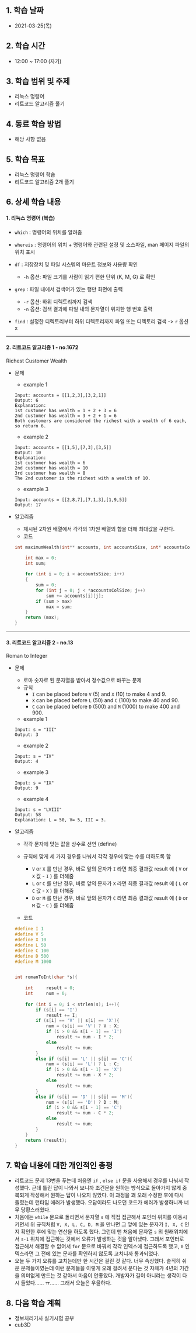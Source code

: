 

## 1. 학습 날짜

* 2021-03-25(목)



## 2. 학습 시간

* 12:00 ~ 17:00 (자가)



## 3. 학습 범위 및 주제

* 리눅스 명령어
* 리트코드 알고리즘 풀기



## 4. 동료 학습 방법

* 해당 사항 없음



## 5. 학습 목표

* 리눅스 명령어 학습
* 리트코드 알고리즘 2개 풀기



## 6. 상세 학습 내용

#### 1. 리눅스 명령어 (복습)

* `which` : 명령어의 위치를 알려줌
* `whereis` : 명령어의 위치 + 명령어와 관련된 설정 및 소스파일, man 페이지 파일의 위치 표시
* `df` : 저장장치 및 파일 시스템의 마운트 정보와 사용량 확인
  * `-h` 옵션: 파일 크기를 사람이 읽기 편한 단위 (K, M, G) 로 확인
* `grep` : 파일 내에서 검색어가 있는 행만 화면에 출력

  * `-r` 옵션: 하위 디렉토리까지 검색
  * `-n` 옵션: 검색 결과에 파일 내의 문자열이 위치한 행 번호 출력
* `find` : 설정한 디렉토리부터 하위 디렉토리까지 파일 또는 디렉토리 검색 -> `r` 옵션 x 



<hr>

#### 2. 리트코드 알고리즘 1 - no.1672

Richest Customer Wealth

* 문제

  * example 1

  ```
  Input: accounts = [[1,2,3],[3,2,1]]
  Output: 6
  Explanation:
  1st customer has wealth = 1 + 2 + 3 = 6
  2nd customer has wealth = 3 + 2 + 1 = 6
  Both customers are considered the richest with a wealth of 6 each, so return 6.
  ```

  * example 2

  ```
  Input: accounts = [[1,5],[7,3],[3,5]]
  Output: 10
  Explanation: 
  1st customer has wealth = 6
  2nd customer has wealth = 10 
  3rd customer has wealth = 8
  The 2nd customer is the richest with a wealth of 10.
  ```

  * example 3

  ```
  Input: accounts = [[2,8,7],[7,1,3],[1,9,5]]
  Output: 17
  ```

* 알고리즘

  * 제시된 2차원 배열에서 각각의 1차원 배열의 합을 더해 최대값을 구한다.
  * 코드

  ```c
  int maximumWealth(int** accounts, int accountsSize, int* accountsColSize){
  
      int max = 0;
      int sum;
      
      for (int i = 0; i < accountsSize; i++)
      {
          sum = 0;
          for (int j = 0; j < *accountsColSize; j++)
              sum += accounts[i][j];
          if (sum > max)
              max = sum;
      }
      return (max);
  }
  ```



<hr>

#### 3. 리트코드 알고리즘 2 - no.13

Roman to Integer

* 문제

  * 로마 숫자로 된 문자열을 받아서 정수값으로 바꾸는 문제
  * 규칙
    * `I` can be placed before `V` (5) and `X` (10) to make 4 and 9. 
    * `X` can be placed before `L` (50) and `C` (100) to make 40 and 90. 
    * `C` can be placed before `D` (500) and `M` (1000) to make 400 and 900.
  * example 1

  ```
  Input: s = "III"
  Output: 3
  ```

  * example 2

  ```
  Input: s = "IV"
  Output: 4
  ```

  * example 3

  ```
  Input: s = "IX"
  Output: 9
  ```

  * example 4

  ```
  Input: s = "LVIII"
  Output: 58
  Explanation: L = 50, V= 5, III = 3.
  ```

* 알고리즘

  * 각각 문자에 맞는 값을 상수로 선언 (define)
  * 규칙에 맞게 세 가지 경우를 나눠서 각각 경우에 맞는 수를 더하도록 함
    * `V` or `X` 를 만난 경우, 바로 앞의 문자가 `I` 라면 최종 결과값 result 에 ( `V` or `X` 값 - `I` ) 를 더해줌
    * `L` or `C` 를 만난 경우, 바로 앞의 문자가 `X` 라면 최종 결과값 result 에 ( `L` or `C` 값 - `X` ) 를 더해줌
    * `D` or `M` 를 만난 경우, 바로 앞의 문자가 `C` 라면 최종 결과값 result 에 ( `D` or `M` 값 - `C` ) 를 더해줌

  * 코드

  ```c
  #define I 1
  #define V 5
  #define X 10
  #define L 50
  #define C 100
  #define D 500
  #define M 1000
  
  
  int romanToInt(char *s){
      
      int     result = 0;
      int     num = 0;
      
      for (int i = 0; i < strlen(s); i++){
          if (s[i] == 'I')
              result += I;
          if (s[i] == 'V' || s[i] == 'X'){
              num = (s[i] == 'V') ? V : X;
              if (i > 0 && s[i - 1] == 'I')
                  result += num - I * 2;
              else
                  result += num;
          }
          else if (s[i] == 'L' || s[i] == 'C'){
              num = (s[i] == 'L') ? L : C;
              if (i > 0 && s[i - 1] == 'X')
                  result += num - X * 2;
              else
                  result += num;
          }
          else if (s[i] == 'D' || s[i] == 'M'){
              num = (s[i] == 'D') ? D : M;
              if (i > 0 && s[i - 1] == 'C')
                  result += num - C * 2;
              else
                  result += num;
          }
      }
      return (result);
  }
  ```

  



## 7. 학습 내용에 대한 개인적인 총평

* 리트코드 문제 13번을 푸는데 처음엔 `if` , `else if` 문을 사용해서 경우를 나눠서 작성했다. 근데 틀린 답이 나와서 보니까 조건문을 원하는 방식으로 돌아가지 않게 중복되게 작성해서 원하는 답이 나오지 않았다. 이 과정을 꽤 오래 수정한 후에 다시 돌렸는데 런타임 에러가 발생했다. 오답이라도 나오던 코드가 에러가 발생하니까 너무 당황스러웠다. 
* 처음에는 `while` 문으로 돌리면서 문자열 `s` 에 직접 접근해서 포인터 위치를 이동시키면서 위 규칙처럼 `V, X, L, C, D, M` 을 만나면 그 앞에 있는 문자가 `I, X, C` 인지 확인한 후에 맞는 연산을 하도록 했다. 그런데 맨 처음에 문자열 `s` 의 원래위치에서 `s-1` 위치에 접근하는 것에서 오류가 발생하는 것을 알아냈다. 그래서 포인터로 접근해서 해결할 수 없어서 `for` 문으로 바꿔서 각각 인덱스에 접근하도록 했고, `0` 인덱스라면 그 전에 있는 문자를 확인하지 않도록 고치니까 통과되었다.
* 오늘 두 가지 오류를 고치는데만 한 시간은 걸린 것 같다. 너무 속상했다. 솔직히 쉬운 문제들이였는데 이런 문제들을 이렇게 오래 걸려서 푼다는 것 자체가 4년의 기간을 의미없게 만드는 것 같아서 마음이 안좋았다. 개발자가 길이 아니라는 생각이 다시 들었다...... ㅠ...... 그래서 오늘은 우울하다.

 

## 8. 다음 학습 계획

* 정보처리기사 실기시험 공부
* cub3D

